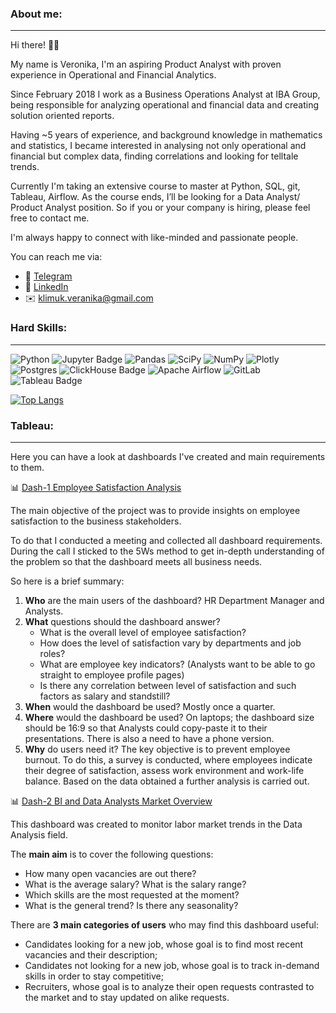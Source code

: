 ### About me:
---
Hi there! 👋🏻

My name is Veronika, I'm an aspiring Product Analyst with proven experience in Operational and Financial Analytics. 

Since February 2018 I work as a Business Operations Analyst at IBA Group, being responsible for analyzing operational and financial data and creating solution oriented reports. 

Having ~5 years of experience, and background knowledge in mathematics and statistics, I became interested in analysing not only operational and financial but complex data, finding correlations and looking for telltale trends. 

Currently I'm taking an extensive course to master at Python, SQL, git, Tableau, Airflow. As the course ends, I’ll be looking for a Data Analyst/ Product Analyst position. So if you or your company is hiring, please feel free to contact me. 

I'm always happy to connect with like-minded and passionate people. 

You can reach me via:
- 💬 [Telegram](t.me/veronbugattiveyron)
- 💼 [LinkedIn](linkedin.com/in/veronika-klimuk-98a6ba159)
- ✉️ klimuk.veranika@gmail.com

### Hard Skills:
---
![Python](https://img.shields.io/badge/python-3670A0?style=for-the-badge&logo=python&logoColor=ffdd54)
![Jupyter Badge](https://img.shields.io/badge/Jupyter-F37626?logo=jupyter&logoColor=fff&style=for-the-badge)
![Pandas](https://img.shields.io/badge/pandas-%23150458.svg?style=for-the-badge&logo=pandas&logoColor=white)
![SciPy](https://img.shields.io/badge/SciPy-%230C55A5.svg?style=for-the-badge&logo=scipy&logoColor=%white)
![NumPy](https://img.shields.io/badge/numpy-%23013243.svg?style=for-the-badge&logo=numpy&logoColor=white)
![Plotly](https://img.shields.io/badge/Plotly-%233F4F75.svg?style=for-the-badge&logo=plotly&logoColor=white)
![Postgres](https://img.shields.io/badge/postgres-%23316192.svg?style=for-the-badge&logo=postgresql&logoColor=white)
![ClickHouse Badge](https://img.shields.io/badge/ClickHouse-FFCC01?logo=clickhouse&logoColor=000&style=for-the-badge)
![Apache Airflow](https://img.shields.io/badge/Apache%20Airflow-017CEE?style=for-the-badge&logo=Apache%20Airflow&logoColor=white)
![GitLab](https://img.shields.io/badge/gitlab-%23181717.svg?style=for-the-badge&logo=gitlab&logoColor=white)
![Tableau Badge](https://img.shields.io/badge/Tableau-E97627?logo=tableau&logoColor=fff&style=for-the-badge)

[![Top Langs](https://github-readme-stats.vercel.app/api/top-langs/?username=veronikaklimuk&layout=compact&theme=tokyonight)](https://github.com/veronikaklimuk/github-readme-stats)

### Tableau:
---
Here you can have a look at dashboards I've created and main requirements to them.

📊 [Dash-1 Employee Satisfaction Analysis](https://public.tableau.com/app/profile/veronika.klimuk/viz/EmployeeSatisfactionAnalysis_16606779496840/EmployeeSatisfactionAnalysis) 

The main objective of the project was to provide insights on employee satisfaction to the business stakeholders. 

To do that I conducted a meeting and collected all dashboard requirements. During the call I sticked to the 5Ws method to get in-depth understanding of the problem so that the dashboard meets all business needs. 

So here is a brief summary:
1. **Who** are the main users of the dashboard? HR Department Manager and Analysts. 
2. **What** questions should the dashboard answer? 
    - What is the overall level of employee satisfaction?
    -  How does the level of satisfaction vary by departments and job roles?
    - What are employee key indicators? (Analysts want to be able to go straight to employee profile pages)
    - Is there any correlation between level of satisfaction and such factors as salary and standstill?
3. **When** would the dashboard be used? Mostly once a quarter.
4. **Where** would the dashboard be used? On laptops; the dashboard size should be 16:9 so that Analysts could copy-paste it to their presentations. There is also a need to have a phone version. 
5. **Why** do users need it? The key objective is to prevent employee burnout. To do this, a survey is conducted, where employees indicate their degree of satisfaction, assess work environment and work-life balance. Based on the data obtained a further analysis is carried out.

📊 [Dash-2 BI and Data Analysts Market Overview](https://public.tableau.com/app/profile/veronika.klimuk/viz/BIandDataAnalystsMarketOverview/BIandDataAnalystsMarketOverview#1)

This dashboard was created to monitor labor market trends in the Data Analysis field. 

The **main aim** is to cover the following questions:
- How many open vacancies are out there?
- What is the average salary? What is the salary range? 
- Which skills are the most requested at the moment?
- What is the general trend? Is there any seasonality?
    
There are **3 main categories of users** who may find this dashboard useful:
- Candidates looking for a new job, whose goal is to find most recent vacancies and their description; 
- Candidates not looking for a new job, whose goal is to track in-demand skills in order to stay competitive;
- Recruiters, whose goal is to analyze their open requests contrasted to the market and to stay updated on alike requests.



<!--
**veronikaklimuk/veronikaklimuk** is a ✨ _special_ ✨ repository because its `README.md` (this file) appears on your GitHub profile.

Here are some ideas to get you started:

- 🔭 I’m currently working on ...
- 🌱 I’m currently learning ...
- 👯 I’m looking to collaborate on ...
- 🤔 I’m looking for help with ...
- 💬 Ask me about ...
- 📫 How to reach me: ...
- 😄 Pronouns: ...
- ⚡ Fun fact: ...
-->
